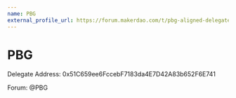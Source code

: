 ```yaml
---
name: PBG
external_profile_url: https://forum.makerdao.com/t/pbg-aligned-delegate-communication-platform/20471
---
```


# PBG
Delegate Address: 0x51C659ee6FccebF7183da4E7D42A83b652F6E741

Forum: @PBG
